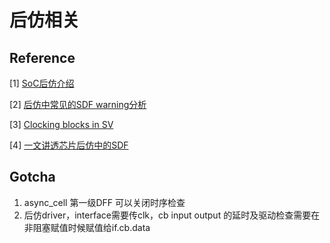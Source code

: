 # 后仿相关
## Reference
[1] [SoC后仿介绍](https://zhuanlan.zhihu.com/p/664894328)

[2] [后仿中常见的SDF warning分析](https://zhuanlan.zhihu.com/p/29489413320)

[3] [Clocking blocks in SV](https://www.theoctetinstitute.com/content/sv/clocking-blocks)

[4] [一文讲透芯片后仿中的SDF](https://gitcode.csdn.net/65eed3f61a836825ed79f123.html?dp_token=eyJ0eXAiOiJKV1QiLCJhbGciOiJIUzI1NiJ9.eyJpZCI6NDMwNzY1MSwiZXhwIjoxNzU1MTU3MzUyLCJpYXQiOjE3NTQ1NTI1NTIsInVzZXJuYW1lIjoicXFfNDQzNTM0ODAifQ.J4QkaVNkHzcrVxNRDQ3GF0EFZkJZmOKT0YzMDDEFcDU&spm=1001.2101.3001.6661.1&utm_medium=distribute.pc_relevant_t0.none-task-blog-2%7Edefault%7EBlogCommendFromBaidu%7Eactivity-1-130536126-blog-120979962.235%5Ev43%5Epc_blog_bottom_relevance_base7&depth_1-utm_source=distribute.pc_relevant_t0.none-task-blog-2%7Edefault%7EBlogCommendFromBaidu%7Eactivity-1-130536126-blog-120979962.235%5Ev43%5Epc_blog_bottom_relevance_base7)

## Gotcha
1. async_cell 第一级DFF 可以关闭时序检查
2. 后仿driver，interface需要传clk，cb input output 的延时及驱动检查需要在非阻塞赋值时候赋值给if.cb.data
